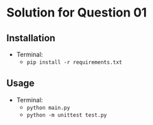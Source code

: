 # Solution for Question 01

## Installation
- Terminal:
  - `pip install -r requirements.txt`

## Usage
- Terminal:
  - `python main.py`
  - `python -m unittest test.py`
